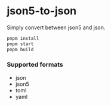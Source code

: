 # json5-to-json

Simply convert between json5 and json.

```sh
pnpm install
pnpm start
pnpm build
```

### Supported formats

- json
- json5
- toml
- yaml
